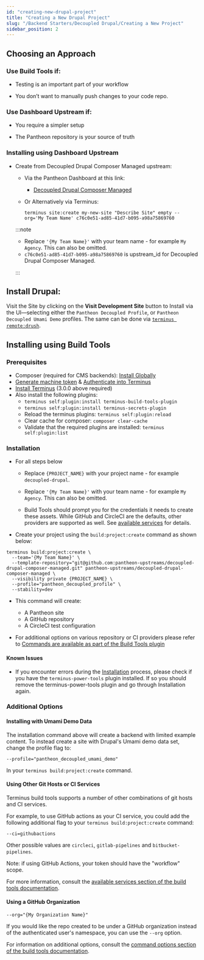 ```yaml
---
id: "creating-new-drupal-project"
title: "Creating a New Drupal Project"
slug: "/Backend Starters/Decoupled Drupal/Creating a New Project"
sidebar_position: 2
---
```


## Choosing an Approach

### Use Build Tools if:

- Testing is an important part of your workflow

- You don’t want to manually push changes to your code repo.

### Use Dashboard Upstream if:

- You require a simpler setup

- The Pantheon repository is your source of truth

### Installing using Dashboard Upstream

- Create from Decoupled Drupal Composer Managed upstream:

  - Via the Pantheon Dashboard at this link:

    - [Decoupled Drupal Composer Managed](https://dashboard.pantheon.io/sites/create?upstream_id=c76c0e51-ad85-41d7-b095-a98a75869760)

  - Or Alternatively via Terminus:

    ```
    terminus site:create my-new-site "Describe Site" empty --org='My Team Name' c76c0e51-ad85-41d7-b095-a98a75869760
    ```

  :::note

  - Replace `'{My Team Name}'` with your team name - for example `My Agency`. This can also be omitted.
  - `c76c0e51-ad85-41d7-b095-a98a75869760` is upstream_id for Decoupled Drupal Composer Managed.

  :::

## Install Drupal:

Visit the Site by clicking on the **Visit Development Site** button to Install via the UI—selecting either the `Pantheon Decoupled Profile`, or `Pantheon Decoupled Umami Demo` profiles. The same can be done via [`terminus remote:drush`](https://pantheon.io/docs/terminus/commands/remote-drush).

## Installing using Build Tools

### Prerequisites

- Composer (required for CMS backends): [Install Globally](https://getcomposer.org/download/)
- [Generate machine token](https://pantheon.io/docs/machine-tokens#create-a-machine-token) & [Authenticate into Terminus](https://pantheon.io/docs/machine-tokens#authenticate-into-terminus)
- [Install Terminus](https://pantheon.io/docs/terminus/install) (3.0.0 above required)
- Also install the following plugins:
  - `terminus self:plugin:install terminus-build-tools-plugin`
  - `terminus self:plugin:install terminus-secrets-plugin`
  - Reload the terminus plugins: `terminus self:plugin:reload`
  - Clear cache for composer: `composer clear-cache`
  - Validate that the required plugins are installed: `terminus self:plugin:list`

### Installation

- For all steps below

  - Replace `{PROJECT_NAME}` with your project name - for example `decoupled-drupal`.

  - Replace `'{My Team Name}'` with your team name - for example `My Agency`. This can also be omitted.

  - Build Tools should prompt you for the credentials it needs to create these assets. While GitHub and CircleCI are the defaults, other providers are supported as well. See [available services](https://github.com/pantheon-systems/terminus-build-tools-plugin#available-services) for details.

- Create your project using the `build:project:create` command as shown below:

```
terminus build:project:create \
  --team='{My Team Name}' \
  --template-repository="git@github.com:pantheon-upstreams/decoupled-drupal-composer-managed.git" pantheon-upstreams/decoupled-drupal-composer-managed \
  --visibility private {PROJECT_NAME} \
  --profile="pantheon_decoupled_profile" \
  --stability=dev
```

- This command will create:

  - A Pantheon site
  - A GitHub repository
  - A CircleCI test configuration

- For additional options on various repository or CI providers please refer to [Commands are available as part of the Build Tools plugin](https://github.com/pantheon-systems/terminus-build-tools-plugin#commands)

#### Known Issues

- If you encounter errors during the [Installation](#installation) process, please check if you have the `terminus-power-tools` plugin installed. If so you should remove the terminus-power-tools plugin and go through Installation again.

### Additional Options

#### Installing with Umami Demo Data

The installation command above will create a backend with limited example content. To instead create a site with Drupal's Umami demo data set, change the profile flag to:

`--profile="pantheon_decoupled_umami_demo"`

In your `terminus build:project:create` command.

#### Using Other Git Hosts or CI Services

Terminus build tools supports a number of other combinations of git hosts and CI services.

For example, to use GitHub actions as your CI service, you could add the following additional flag to your `terminus build:project:create` command:

`--ci=githubactions`

Other possible values are `circleci`, `gitlab-pipelines` and `bitbucket-pipelines`.

Note: if using GitHub Actions, your token should have the "workflow" scope.

For more information, consult the [available services section of the build tools documentation](https://github.com/pantheon-systems/terminus-build-tools-plugin#available-services).

#### Using a GitHub Organization

`--org="{My Organization Name}"`

If you would like the repo created to be under a GitHub organization instead of the authenticated user's namespace, you can use the `--org` option.

For information on additional options, consult the [command options section of the build tools documentation](https://github.com/pantheon-systems/terminus-build-tools-plugin#command-options).
